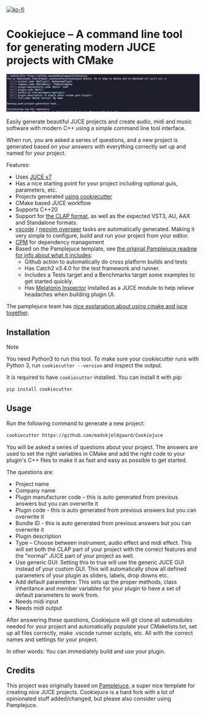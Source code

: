 [![ko-fi](https://ko-fi.com/img/githubbutton_sm.svg)](https://ko-fi.com/X8X6RXV10)

# Cookiejuce – A command line tool for generating modern JUCE projects with CMake

![cookiejuce in action](cookiejuce.png) 

Easily generate beautiful JUCE projects and create audio, midi and music software with modern C++ using a simple command line tool interface.

When run, you are asked a series of questions, and a new project is generated based on your answers with everything correctly set up and named for your project.

Features:
- Uses [JUCE v7](https://github.com/juce-framework/JUCE)
- Has a nice starting point for your project including optional guis, parameters, etc. 
- Projects generated [using cookiecutter](https://cookiecutter.readthedocs.io/en/stable/)
- CMake based JUCE workflow
- Supports C++20
- Support for [the CLAP format](https://u-he.com/community/clap/), as well as the expected VST3, AU, AAX and Standalone formats.
- [vscode](https://code.visualstudio.com/docs/editor/tasks) / [neovim overseer](https://github.com/stevearc/overseer.nvim) tasks are automatically generated. Making it very simple to configure, build and run your project from your editor.
- [CPM](https://github.com/cpm-cmake/CPM.cmake) for dependency management
- Based on the Pamplejuce template, see [the original Pamplejuce readme for info about what it includes](PAMPLEJUCE_README.md):
    - Github action to automatically do cross platform builds and tests
    - Has Catch2 v3.4.0 for the test framework and runner.
    - Includes a Tests target and a Benchmarks target some examples to get started quickly.
    - Has [Melatonin Inspector](https://github.com/sudara/melatonin_inspector) installed as a JUCE module to help relieve headaches when building plugin UI.

The pamplejuce team has [nice explanation about using cmake and juce together](https://melatonin.dev/blog/how-to-use-cmake-with-juce/).

## Installation

> [!NOTE]
> You need Python3 to run this tool. To make sure your cookiecutter runs with Python 3, run `cookiecutter --version` and inspect the output.

It is required to have `cookiecutter` installed. You can install it with pip:

```bash
pip install cookiecutter
```
## Usage

Run the following command to generate a new project:

```bash
cookiecutter https://github.com/madskjeldgaard/Cookiejuce
```

You will be asked a series of questions about your project. The answers are used to set the right variables in CMake and add the right code to your plugin's C++ files to make it as fast and easy as possible to get started. 

The questions are:

- Project name
- Company name
- Plugin manufacturer code – this is auto generated from previous answers but you can overwrite it
- Plugin code - this is auto generated from previous answers but you can overwrite it
- Bundle ID - this is auto generated from previous answers but you can overwrite it
- Plugin description
- Type – Choose between instrument, audio effect and midi effect. This will set both the CLAP part of your project with the correct features and the "normal" JUCE part of your project as well.
- Use generic GUI: Setting this to true will use the generic JUCE GUI instead of your custom GUI. This will automatically show all defined parameters of your plugin as sliders, labels, drop downs etc.
- Add default parameters: This sets up the proper methods, class inheritance and member variables for your plugin to have a set of default parameters to work from. 
- Needs midi input
- Needs midi output

After answering these questions, Cookiejuce will git clone all submodules needed for your project and automatically populate your CMakelists.txt, set up all files correctly, make .vscode runner scripts, etc. All with the correct names and settings for your project.

In other words: You can immediately build and use your plugin. 

## Credits

This project was originally based on [Pamplejuce](https://github.com/sudara/pamplejuce), a super nice template for creating nice JUCE projects. Cookiejuce is a hard fork with a lot of opinionated stuff added/changed, but please also consider using Pamplejuce.

